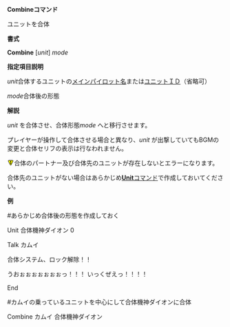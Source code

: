 **Combineコマンド**

ユニットを合体

**書式**

**Combine** [*unit*] *mode*

**指定項目説明**

*unit*合体するユニットの[メインパイロット名](メインパイロット名.md)または[ユニットＩＤ](ユニットＩＤ.md)（省略可）

*mode*合体後の形態

**解説**

*unit* を合体させ、合体形態*mode* へと移行させます。

プレイヤーが操作して合体させる場合と異なり、*unit* が出撃していてもBGMの変更と合体セリフの表示は行なわれません。

![](../images/bm0.gif)合体のパートナー及び合体先のユニットが存在しないとエラーになります。

合体先のユニットがない場合はあらかじめ[**Unit**コマンド](Unitコマンド.md)で作成しておいてください。

**例**

#あらかじめ合体後の形態を作成しておく

Unit 合体機神ダイオン 0

Talk カムイ

合体システム、ロック解除！！

うおぉぉぉぉぉぉぉっ！！！ いっくぜえっ！！！！

End

#カムイの乗っているユニットを中心にして合体機神ダイオンに合体

Combine カムイ 合体機神ダイオン
